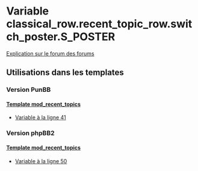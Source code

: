 # Variable classical_row.recent_topic_row.switch_poster.S_POSTER
[Explication sur le forum des forums](http://forum.forumactif.com/t294113-listing-des-variables#classical_row.recent_topic_row.switch_poster.S_POSTER)
## Utilisations dans les templates
### Version PunBB
#### [Template mod_recent_topics](punbb/mod_recent_topics.md)
* [Variable à la ligne 41](../punbb/mod_recent_topics.tpl#L41)
### Version phpBB2
#### [Template mod_recent_topics](subsilver/mod_recent_topics.md)
* [Variable à la ligne 50](../subsilver/mod_recent_topics.tpl#L50)